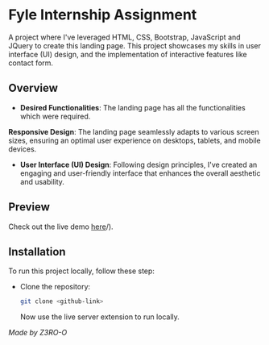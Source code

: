 # Fyle Internship Assignment

A project where I've leveraged HTML, CSS, Bootstrap, JavaScript and JQuery to create this landing page. This project showcases my skills in user interface (UI) design, and the implementation of interactive features like contact form.

## Overview

- **Desired Functionalities**: The landing page has all the functionalities which were required.

**Responsive Design**: The landing page seamlessly adapts to various screen sizes, ensuring an optimal user experience on desktops, tablets, and mobile devices.

- **User Interface (UI) Design**: Following design principles, I've created an engaging and user-friendly interface that enhances the overall aesthetic and usability.

## Preview

Check out the live demo [here](https://ashish-digital-marketing.netlify.app/)/).

## Installation

To run this project locally, follow these step:

- Clone the repository:
  ```bash
  git clone <github-link>
  ```
  Now use the live server extension to run locally.

_Made by Z3RO-O_
